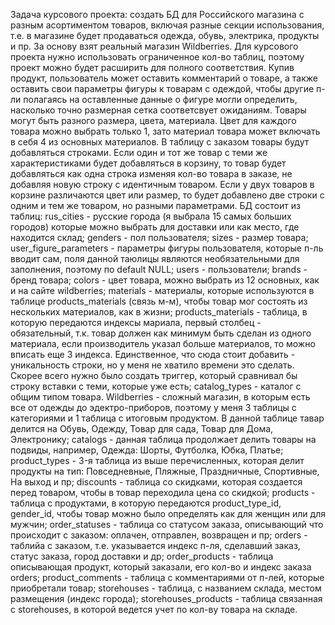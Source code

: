 Задача курсового проекта: создать БД для Российского магазина с разным асортиментом товаров, включая разные секции использования, т.е. в магазине будет продаваться одежда, обувь, электрика, продукты и пр. За основу взят реальный магазин Wildberries. Для курсового проекта нужно использовать ограниченное кол-во таблиц, поэтому проект можно будет расширить для полного соответствия.
    Купив продукт, пользователь может оставить комментарий о товаре, а также оставить свои параметры фигуры к товарам с одеждой, чтобы другие п-ли полагаясь на оставленные данные о фигуре могли определить, насколько точно размерная сетка соответсвует ожиданиям.
    Товары могут быть разного размера, цвета, материала. Цвет для каждого товара можно выбрать только 1, зато материал товара может включать в себя 4 из основных материалов.
    В таблицу с заказом товары будут добавляться строками. Если один и тот же товар с теми же характеристиками будет добавляться в корзину, то товар будет добавляться как одна строка изменяя кол-во товара в заказе, не добавляя новую строку с идентичным товаром. Если у двух товаров в корзине различаются цвет или размер, то будет добавлено две строки с одним и тем же товаром, но разными параметрами. 
    БД состоит из таблиц: 
	rus_cities - русские города (я выбрала 15 самых больших городов) которые можно выбрать для доставки или как место, где находится склад;
	genders - пол пользователя;
	sizes - размер товара;
	user_figure_parameters - параметры фигуры пользователя, которые п-ль вводит сам, поля данной таюлицы являются необязательными для заполнения, поэтому по default NULL;
	users - пользователи;
	brands - бренд товара;
	colors - цвет товара, можно выбрать из 12 основных, как и на сайте wildberries;
	materials - материалы, которые используются в таблице products_materials (связь м-м), чтобы товар мог состоять из нескольких материалов, как в жизни;
	products_materials - таблица, в которую передаются индексы мариала, первый столбец - обязательный, т.к. товар должен как минимум быть сделан из одного материала, если производитель указал больше материалов, то можно вписать еще 3 индекса. Единственное, что сюда стоит добавить - уникальность строки, но у меня не хватило времени это сделать. Скорее всего нужно было создать триггер, который сравнивал бы строку вставки с теми, которые уже есть;
	catalog_types - каталог с общим типом товара. Wildberries - сложный магазин, в которым есть все от одежды до эдектро-приборов, поэтому у меня 3 таблицы с категориями и 1 таблица с итоговым продуктом. В данной таблице тавар делится на Обувь, Одежду, Товар для сада, Товар для Дома, Электронику;
	catalogs - данная таблица продолжает делить товары на подвиды, например, Одежда: Шорты, Футболка, Юбка, Платье;
	product_types - 3-я таблица из выше перечисленных, которая делит продукты на тип: Повседневные, Пляжные, Праздничные, Спортивные, На выход  и пр;
	discounts - таблица со скидками, которая создается перед товаром, чтобы в товар переходила цена со скидкой;
	products - таблица с продуктами, в которую передаются product_type_id, gender_id, чтобы товар можно было определять как для женщин или для мужчин;
	order_statuses - таблица со статусом заказа, описывающий что происходит с заказом: оплачен, отправлен, возвращен и пр;
	orders - таблийа с заказом, т.е. указывается индекс п-ля, сделавший заказ, статус заказа, город доставки и др;
	order_products - таблица описывающая продукт, который заказали, его кол-во и индекс заказа orders;
	product_comments - таблица с комментариями от п-лей, которые приобретали товар;
	storehouses - таблица, с названием склада, местом размещения (индекс города);
	storehouses_products - таблица связанная с storehouses, в которой ведется учет по кол-ву товара на складе.